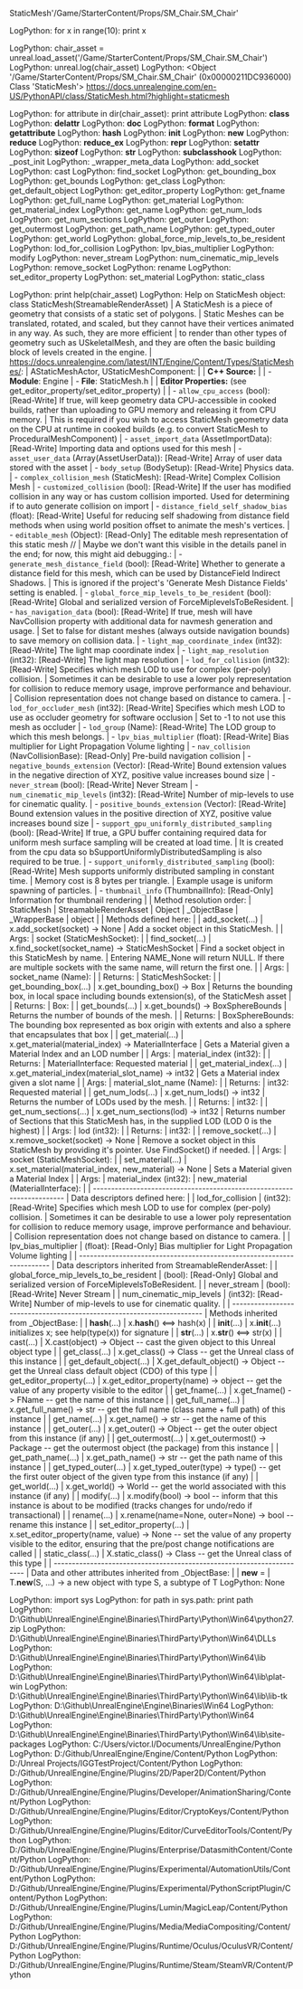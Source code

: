 StaticMesh'/Game/StarterContent/Props/SM_Chair.SM_Chair'

LogPython: for x in range(10):
    print x

LogPython: chair_asset = unreal.load_asset('/Game/StarterContent/Props/SM_Chair.SM_Chair')
LogPython: unreal.log(chair_asset)
LogPython: <Object '/Game/StarterContent/Props/SM_Chair.SM_Chair' (0x00000211DC936000) Class 'StaticMesh'>
https://docs.unrealengine.com/en-US/PythonAPI/class/StaticMesh.html?highlight=staticmesh


LogPython: for attribute in dir(chair_asset):
    print attribute
LogPython: __class__
LogPython: __delattr__
LogPython: __doc__
LogPython: __format__
LogPython: __getattribute__
LogPython: __hash__
LogPython: __init__
LogPython: __new__
LogPython: __reduce__
LogPython: __reduce_ex__
LogPython: __repr__
LogPython: __setattr__
LogPython: __sizeof__
LogPython: __str__
LogPython: __subclasshook__
LogPython: _post_init
LogPython: _wrapper_meta_data
LogPython: add_socket
LogPython: cast
LogPython: find_socket
LogPython: get_bounding_box
LogPython: get_bounds
LogPython: get_class
LogPython: get_default_object
LogPython: get_editor_property
LogPython: get_fname
LogPython: get_full_name
LogPython: get_material
LogPython: get_material_index
LogPython: get_name
LogPython: get_num_lods
LogPython: get_num_sections
LogPython: get_outer
LogPython: get_outermost
LogPython: get_path_name
LogPython: get_typed_outer
LogPython: get_world
LogPython: global_force_mip_levels_to_be_resident
LogPython: lod_for_collision
LogPython: lpv_bias_multiplier
LogPython: modify
LogPython: never_stream
LogPython: num_cinematic_mip_levels
LogPython: remove_socket
LogPython: rename
LogPython: set_editor_property
LogPython: set_material
LogPython: static_class

LogPython: print help(chair_asset)
LogPython: Help on StaticMesh object:
class StaticMesh(StreamableRenderAsset)
 |  A StaticMesh is a piece of geometry that consists of a static set of polygons.
 |  Static Meshes can be translated, rotated, and scaled, but they cannot have their vertices animated in any way. As such, they are more efficient
 |  to render than other types of geometry such as USkeletalMesh, and they are often the basic building block of levels created in the engine.
 |  https://docs.unrealengine.com/latest/INT/Engine/Content/Types/StaticMeshes/:
 |  AStaticMeshActor, UStaticMeshComponent:
 |
 |  **C++ Source:**
 |
 |  - **Module**: Engine
 |  - **File**: StaticMesh.h
 |
 |  **Editor Properties:** (see get_editor_property/set_editor_property)
 |
 |  - ``allow_cpu_access`` (bool): [Read-Write] If true, will keep geometry data CPU-accessible in cooked builds, rather than uploading to GPU memory and releasing it from CPU memory.
 |    This is required if you wish to access StaticMesh geometry data on the CPU at runtime in cooked builds (e.g. to convert StaticMesh to ProceduralMeshComponent)
 |  - ``asset_import_data`` (AssetImportData): [Read-Write] Importing data and options used for this mesh
 |  - ``asset_user_data`` (Array(AssetUserData)): [Read-Write] Array of user data stored with the asset
 |  - ``body_setup`` (BodySetup): [Read-Write] Physics data.
 |  - ``complex_collision_mesh`` (StaticMesh): [Read-Write] Complex Collision Mesh
 |  - ``customized_collision`` (bool): [Read-Write] If the user has modified collision in any way or has custom collision imported. Used for determining if to auto generate collision on import
 |  - ``distance_field_self_shadow_bias`` (float): [Read-Write] Useful for reducing self shadowing from distance field methods when using world position offset to animate the mesh's vertices.
 |  - ``editable_mesh`` (Object): [Read-Only] The editable mesh representation of this static mesh //
 |    Maybe we don't want this visible in the details panel in the end; for now, this might aid debugging.:
 |  - ``generate_mesh_distance_field`` (bool): [Read-Write] Whether to generate a distance field for this mesh, which can be used by DistanceField Indirect Shadows.
 |    This is ignored if the project's 'Generate Mesh Distance Fields' setting is enabled.
 |  - ``global_force_mip_levels_to_be_resident`` (bool): [Read-Write] Global and serialized version of ForceMiplevelsToBeResident.
 |  - ``has_navigation_data`` (bool): [Read-Write] If true, mesh will have NavCollision property with additional data for navmesh generation and usage.
 |              Set to false for distant meshes (always outside navigation bounds) to save memory on collision data.
 |  - ``light_map_coordinate_index`` (int32): [Read-Write] The light map coordinate index
 |  - ``light_map_resolution`` (int32): [Read-Write] The light map resolution
 |  - ``lod_for_collision`` (int32): [Read-Write] Specifies which mesh LOD to use for complex (per-poly) collision.
 |    Sometimes it can be desirable to use a lower poly representation for collision to reduce memory usage, improve performance and behaviour.
 |    Collision representation does not change based on distance to camera.
 |  - ``lod_for_occluder_mesh`` (int32): [Read-Write] Specifies which mesh LOD to use as occluder geometry for software occlusion
 |    Set to -1 to not use this mesh as occluder
 |  - ``lod_group`` (Name): [Read-Write] The LOD group to which this mesh belongs.
 |  - ``lpv_bias_multiplier`` (float): [Read-Write] Bias multiplier for Light Propagation Volume lighting
 |  - ``nav_collision`` (NavCollisionBase): [Read-Only] Pre-build navigation collision
 |  - ``negative_bounds_extension`` (Vector): [Read-Write] Bound extension values in the negative direction of XYZ, positive value increases bound size
 |  - ``never_stream`` (bool): [Read-Write] Never Stream
 |  - ``num_cinematic_mip_levels`` (int32): [Read-Write] Number of mip-levels to use for cinematic quality.
 |  - ``positive_bounds_extension`` (Vector): [Read-Write] Bound extension values in the positive direction of XYZ, positive value increases bound size
 |  - ``support_gpu_uniformly_distributed_sampling`` (bool): [Read-Write] If true, a GPU buffer containing required data for uniform mesh surface sampling will be created at load time.
 |    It is created from the cpu data so bSupportUniformlyDistributedSampling is also required to be true.
 |  - ``support_uniformly_distributed_sampling`` (bool): [Read-Write] Mesh supports uniformly distributed sampling in constant time.
 |    Memory cost is 8 bytes per triangle.
 |    Example usage is uniform spawning of particles.
 |  - ``thumbnail_info`` (ThumbnailInfo): [Read-Only] Information for thumbnail rendering
 |
 |  Method resolution order:
 |      StaticMesh
 |      StreamableRenderAsset
 |      Object
 |      _ObjectBase
 |      _WrapperBase
 |      object
 |
 |  Methods defined here:
 |
 |  add_socket(...)
 |      x.add_socket(socket) -> None
 |      Add a socket object in this StaticMesh.
 |
 |      Args:
 |          socket (StaticMeshSocket):
 |
 |  find_socket(...)
 |      x.find_socket(socket_name) -> StaticMeshSocket
 |      Find a socket object in this StaticMesh by name.
 |      Entering NAME_None will return NULL. If there are multiple sockets with the same name, will return the first one.
 |
 |      Args:
 |          socket_name (Name):
 |
 |      Returns:
 |          StaticMeshSocket:
 |
 |  get_bounding_box(...)
 |      x.get_bounding_box() -> Box
 |      Returns the bounding box, in local space including bounds extension(s), of the StaticMesh asset
 |
 |      Returns:
 |          Box:
 |
 |  get_bounds(...)
 |      x.get_bounds() -> BoxSphereBounds
 |      Returns the number of bounds of the mesh.
 |
 |      Returns:
 |          BoxSphereBounds: The bounding box represented as box origin with extents and also a sphere that encapsulates that box
 |
 |  get_material(...)
 |      x.get_material(material_index) -> MaterialInterface
 |      Gets a Material given a Material Index and an LOD number
 |
 |      Args:
 |          material_index (int32):
 |
 |      Returns:
 |          MaterialInterface: Requested material
 |
 |  get_material_index(...)
 |      x.get_material_index(material_slot_name) -> int32
 |      Gets a Material index given a slot name
 |
 |      Args:
 |          material_slot_name (Name):
 |
 |      Returns:
 |          int32: Requested material
 |
 |  get_num_lods(...)
 |      x.get_num_lods() -> int32
 |      Returns the number of LODs used by the mesh.
 |
 |      Returns:
 |          int32:
 |
 |  get_num_sections(...)
 |      x.get_num_sections(lod) -> int32
 |      Returns number of Sections that this StaticMesh has, in the supplied LOD (LOD 0 is the highest)
 |
 |      Args:
 |          lod (int32):
 |
 |      Returns:
 |          int32:
 |
 |  remove_socket(...)
 |      x.remove_socket(socket) -> None
 |      Remove a socket object in this StaticMesh by providing it's pointer. Use FindSocket() if needed.
 |
 |      Args:
 |          socket (StaticMeshSocket):
 |
 |  set_material(...)
 |      x.set_material(material_index, new_material) -> None
 |      Sets a Material given a Material Index
 |
 |      Args:
 |          material_index (int32):
 |          new_material (MaterialInterface):
 |
 |  ----------------------------------------------------------------------
 |  Data descriptors defined here:
 |
 |  lod_for_collision
 |      (int32): [Read-Write] Specifies which mesh LOD to use for complex (per-poly) collision.
 |      Sometimes it can be desirable to use a lower poly representation for collision to reduce memory usage, improve performance and behaviour.
 |      Collision representation does not change based on distance to camera.
 |
 |  lpv_bias_multiplier
 |      (float): [Read-Only] Bias multiplier for Light Propagation Volume lighting
 |
 |  ----------------------------------------------------------------------
 |  Data descriptors inherited from StreamableRenderAsset:
 |
 |  global_force_mip_levels_to_be_resident
 |      (bool): [Read-Only] Global and serialized version of ForceMiplevelsToBeResident.
 |
 |  never_stream
 |      (bool): [Read-Write] Never Stream
 |
 |  num_cinematic_mip_levels
 |      (int32): [Read-Write] Number of mip-levels to use for cinematic quality.
 |
 |  ----------------------------------------------------------------------
 |  Methods inherited from _ObjectBase:
 |
 |  __hash__(...)
 |      x.__hash__() <==> hash(x)
 |
 |  __init__(...)
 |      x.__init__(...) initializes x; see help(type(x)) for signature
 |
 |  __str__(...)
 |      x.__str__() <==> str(x)
 |
 |  cast(...)
 |      X.cast(object) -> Object -- cast the given object to this Unreal object type
 |
 |  get_class(...)
 |      x.get_class() -> Class -- get the Unreal class of this instance
 |
 |  get_default_object(...)
 |      X.get_default_object() -> Object -- get the Unreal class default object (CDO) of this type
 |
 |  get_editor_property(...)
 |      x.get_editor_property(name) -> object -- get the value of any property visible to the editor
 |
 |  get_fname(...)
 |      x.get_fname() -> FName -- get the name of this instance
 |
 |  get_full_name(...)
 |      x.get_full_name() -> str -- get the full name (class name + full path) of this instance
 |
 |  get_name(...)
 |      x.get_name() -> str -- get the name of this instance
 |
 |  get_outer(...)
 |      x.get_outer() -> Object -- get the outer object from this instance (if any)
 |
 |  get_outermost(...)
 |      x.get_outermost() -> Package -- get the outermost object (the package) from this instance
 |
 |  get_path_name(...)
 |      x.get_path_name() -> str -- get the path name of this instance
 |
 |  get_typed_outer(...)
 |      x.get_typed_outer(type) -> type() -- get the first outer object of the given type from this instance (if any)
 |
 |  get_world(...)
 |      x.get_world() -> World -- get the world associated with this instance (if any)
 |
 |  modify(...)
 |      x.modify(bool) -> bool -- inform that this instance is about to be modified (tracks changes for undo/redo if transactional)
 |
 |  rename(...)
 |      x.rename(name=None, outer=None) -> bool -- rename this instance
 |
 |  set_editor_property(...)
 |      x.set_editor_property(name, value) -> None -- set the value of any property visible to the editor, ensuring that the pre/post change notifications are called
 |
 |  static_class(...)
 |      X.static_class() -> Class -- get the Unreal class of this type
 |
 |  ----------------------------------------------------------------------
 |  Data and other attributes inherited from _ObjectBase:
 |
 |  __new__ = <built-in method __new__ of type object>
 |      T.__new__(S, ...) -> a new object with type S, a subtype of T
LogPython: None



LogPython: import sys
LogPython: for path in sys.path:
    print path
LogPython: D:\Github\UnrealEngine\Engine\Binaries\ThirdParty\Python\Win64\python27.zip
LogPython: D:\Github\UnrealEngine\Engine\Binaries\ThirdParty\Python\Win64\DLLs
LogPython: D:\Github\UnrealEngine\Engine\Binaries\ThirdParty\Python\Win64\lib
LogPython: D:\Github\UnrealEngine\Engine\Binaries\ThirdParty\Python\Win64\lib\plat-win
LogPython: D:\Github\UnrealEngine\Engine\Binaries\ThirdParty\Python\Win64\lib\lib-tk
LogPython: D:\Github\UnrealEngine\Engine\Binaries\Win64
LogPython: D:\Github\UnrealEngine\Engine\Binaries\ThirdParty\Python\Win64
LogPython: D:\Github\UnrealEngine\Engine\Binaries\ThirdParty\Python\Win64\lib\site-packages
LogPython: C:/Users/victor.l/Documents/UnrealEngine/Python
LogPython: D:/Github/UnrealEngine/Engine/Content/Python
LogPython: D:/Unreal Projects/IGGTestProject/Content/Python
LogPython: D:/Github/UnrealEngine/Engine/Plugins/2D/Paper2D/Content/Python
LogPython: D:/Github/UnrealEngine/Engine/Plugins/Developer/AnimationSharing/Content/Python
LogPython: D:/Github/UnrealEngine/Engine/Plugins/Editor/CryptoKeys/Content/Python
LogPython: D:/Github/UnrealEngine/Engine/Plugins/Editor/CurveEditorTools/Content/Python
LogPython: D:/Github/UnrealEngine/Engine/Plugins/Enterprise/DatasmithContent/Content/Python
LogPython: D:/Github/UnrealEngine/Engine/Plugins/Experimental/AutomationUtils/Content/Python
LogPython: D:/Github/UnrealEngine/Engine/Plugins/Experimental/PythonScriptPlugin/Content/Python
LogPython: D:/Github/UnrealEngine/Engine/Plugins/Lumin/MagicLeap/Content/Python
LogPython: D:/Github/UnrealEngine/Engine/Plugins/Media/MediaCompositing/Content/Python
LogPython: D:/Github/UnrealEngine/Engine/Plugins/Runtime/Oculus/OculusVR/Content/Python
LogPython: D:/Github/UnrealEngine/Engine/Plugins/Runtime/Steam/SteamVR/Content/Python
